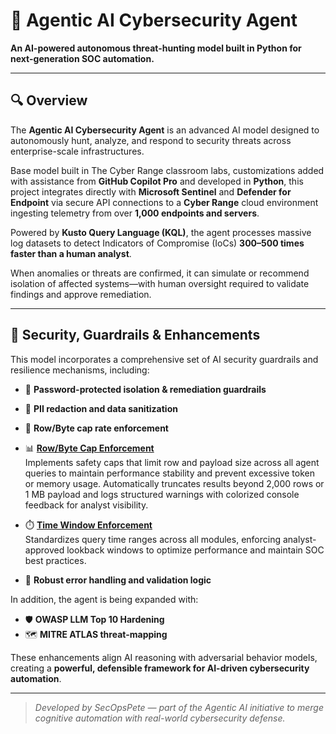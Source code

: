 # 🧠 Agentic AI Cybersecurity Agent
**An AI-powered autonomous threat-hunting model built in Python for next-generation SOC automation.**

---

## 🔍 Overview
The **Agentic AI Cybersecurity Agent** is an advanced AI model designed to autonomously hunt, analyze, and respond to security threats across enterprise-scale infrastructures.  <br>

Base model built in The Cyber Range classroom labs, customizations added with assistance from  **GitHub Copilot Pro** and developed in **Python**, this project integrates directly with **Microsoft Sentinel** and **Defender for Endpoint** via secure API connections to a **Cyber Range** cloud environment ingesting telemetry from over **1,000 endpoints and servers**.

Powered by **Kusto Query Language (KQL)**, the agent processes massive log datasets to detect Indicators of Compromise (IoCs) **300–500 times faster than a human analyst**.  <br>

When anomalies or threats are confirmed, it can simulate or recommend isolation of affected systems—with human oversight required to validate findings and approve remediation.

---

## 🧩 Security, Guardrails & Enhancements
This model incorporates a comprehensive set of AI security guardrails and resilience mechanisms, including:

- 🔐 **Password-protected isolation & remediation guardrails**  
- 🧹 **PII redaction and data sanitization**  
- 📏 **Row/Byte cap rate enforcement**

- 📊 **[Row/Byte Cap Enforcement](./row-byte-cap-enforcement/README.md)**  
  Implements safety caps that limit row and payload size across all agent queries to maintain performance stability and prevent excessive token or memory usage. Automatically truncates results beyond 2,000 rows or 1 MB payload and logs structured warnings with colorized console feedback for analyst visibility.


- ⏱️ **[Time Window Enforcement](./time-window-input-restrictions/README.md)**  
  Standardizes query time ranges across all modules, enforcing analyst-approved lookback windows to optimize performance and maintain SOC best practices.


- 🧰 **Robust error handling and validation logic**

In addition, the agent is being expanded with:
- 🛡️ **OWASP LLM Top 10 Hardening**  
- 🗺️ **MITRE ATLAS threat-mapping**  

These enhancements align AI reasoning with adversarial behavior models, creating a **powerful, defensible framework for AI-driven cybersecurity automation**.

---

> *Developed by SecOpsPete — part of the Agentic AI initiative to merge cognitive automation with real-world cybersecurity defense.*
